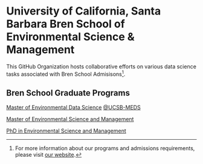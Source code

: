 # University of California, Santa Barbara Bren School of Environmental Science & Management

This GitHub Organization hosts collaborative efforts on various data science tasks associated with Bren School Admisisons[^1]. 

[^1]: For more information about our programs and admissions requirements, please visit [our website](https://bren.ucsb.edu/).

## Bren School Graduate Programs
[Master of Environmental Data Science](https://bren.ucsb.edu/masters-programs/master-environmental-data-science/academics-meds-program) [@UCSB-MEDS](https://github.com/UCSB-MEDS)

[Master of Environmental Science and Management](https://bren.ucsb.edu/masters-programs/master-environmental-science-and-management) 

[PhD in Environmental Science and Management](https://bren.ucsb.edu/phd-environmental-science-and-management)
